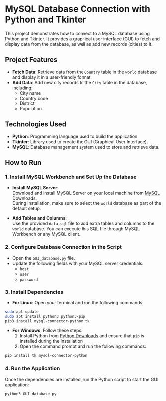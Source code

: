 # MySQL Database Connection with Python and Tkinter

This project demonstrates how to connect to a MySQL database using Python and Tkinter. It provides a graphical user interface (GUI) to fetch and display data from the database, as well as add new records (cities) to it.

## Project Features

- **Fetch Data**: Retrieve data from the `Country` table in the `world` database and display it in a user-friendly format.
- **Add Data**: Add new city records to the `City` table in the database, including:
  - City name
  - Country code
  - District
  - Population

## Technologies Used

- **Python**: Programming language used to build the application.
- **Tkinter**: Library used to create the GUI (Graphical User Interface).
- **MySQL**: Database management system used to store and retrieve data.

## How to Run

### 1. Install MySQL Workbench and Set Up the Database

- **Install MySQL Server**:  
  Download and install MySQL Server on your local machine from [MySQL Downloads](https://dev.mysql.com/downloads/installer/).  
  During installation, make sure to select the `world` database as part of the default setup.

- **Add Tables and Columns**:  
  Use the provided `data.sql` file to add extra tables and columns to the `world` database. You can execute this SQL file through MySQL Workbench or any MySQL client.

### 2. Configure Database Connection in the Script

- Open the `GUI_database.py` file.  
- Update the following fields with your MySQL server credentials:
  - `host`
  - `user`
  - `password`

### 3. Install Dependencies
- **For Linux**: Open your terminal and run the following commands:

```bash
sudo apt update
sudo apt install python3 python3-pip
pip3 install mysql-connector-python tk
```
- **For Windows**: Follow these steps:
  1. Install Python from [Python Downloads](https://www.python.org/downloads/) and ensure that `pip` is installed during the installation.
  2. Open the command prompt and run the following commands:
```bash
pip install tk mysql-connector-python
```
### 4. Run the Application
Once the dependencies are installed, run the Python script to start the GUI application:

```bash
python3 GUI_database.py
```

